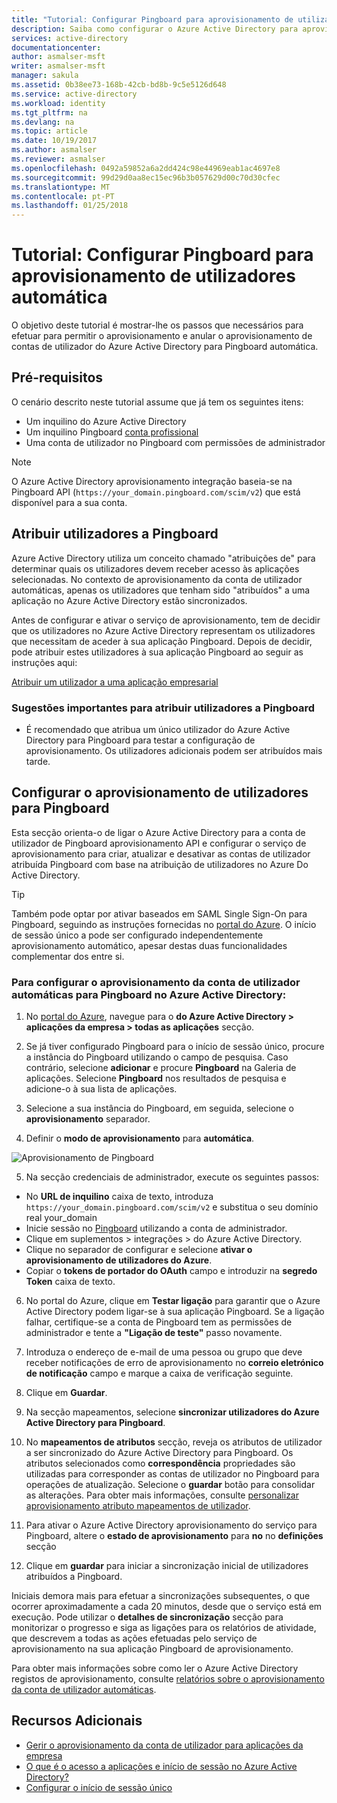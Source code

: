 ```yaml
---
title: "Tutorial: Configurar Pingboard para aprovisionamento de utilizadores automática no Azure Active Directory | Microsoft Docs"
description: Saiba como configurar o Azure Active Directory para aprovisionar e anular o aprovisionamento contas de utilizador para Pingboard automaticamente.
services: active-directory
documentationcenter: 
author: asmalser-msft
writer: asmalser-msft
manager: sakula
ms.assetid: 0b38ee73-168b-42cb-bd8b-9c5e5126d648
ms.service: active-directory
ms.workload: identity
ms.tgt_pltfrm: na
ms.devlang: na
ms.topic: article
ms.date: 10/19/2017
ms.author: asmalser
ms.reviewer: asmalser
ms.openlocfilehash: 0492a59852a6a2dd424c98e44969eab1ac4697e8
ms.sourcegitcommit: 99d29d0aa8ec15ec96b3b057629d00c70d30cfec
ms.translationtype: MT
ms.contentlocale: pt-PT
ms.lasthandoff: 01/25/2018
---
```

# <a name="tutorial-configuring-pingboard-for-automatic-user-provisioning"></a>Tutorial: Configurar Pingboard para aprovisionamento de utilizadores automática

O objetivo deste tutorial é mostrar-lhe os passos que necessários para efetuar para permitir o aprovisionamento e anular o aprovisionamento de contas de utilizador do Azure Active Directory para Pingboard automática.

## <a name="prerequisites"></a>Pré-requisitos

O cenário descrito neste tutorial assume que já tem os seguintes itens:

*   Um inquilino do Azure Active Directory
*   Um inquilino Pingboard [conta profissional](https://pingboard.com/pricing) 
*   Uma conta de utilizador no Pingboard com permissões de administrador 

> [!NOTE] 
> O Azure Active Directory aprovisionamento integração baseia-se na Pingboard API (`https://your_domain.pingboard.com/scim/v2`) que está disponível para a sua conta.

## <a name="assigning-users-to-pingboard"></a>Atribuir utilizadores a Pingboard

Azure Active Directory utiliza um conceito chamado "atribuições de" para determinar quais os utilizadores devem receber acesso às aplicações selecionadas. No contexto de aprovisionamento da conta de utilizador automáticas, apenas os utilizadores que tenham sido "atribuídos" a uma aplicação no Azure Active Directory estão sincronizados. 

Antes de configurar e ativar o serviço de aprovisionamento, tem de decidir que os utilizadores no Azure Active Directory representam os utilizadores que necessitam de aceder à sua aplicação Pingboard. Depois de decidir, pode atribuir estes utilizadores à sua aplicação Pingboard ao seguir as instruções aqui:

[Atribuir um utilizador a uma aplicação empresarial](active-directory-coreapps-assign-user-azure-portal.md)

### <a name="important-tips-for-assigning-users-to-pingboard"></a>Sugestões importantes para atribuir utilizadores a Pingboard

*   É recomendado que atribua um único utilizador do Azure Active Directory para Pingboard para testar a configuração de aprovisionamento. Os utilizadores adicionais podem ser atribuídos mais tarde.

## <a name="configuring-user-provisioning-to-pingboard"></a>Configurar o aprovisionamento de utilizadores para Pingboard 

Esta secção orienta-o de ligar o Azure Active Directory para a conta de utilizador de Pingboard aprovisionamento API e configurar o serviço de aprovisionamento para criar, atualizar e desativar as contas de utilizador atribuída Pingboard com base na atribuição de utilizadores no Azure Do Active Directory.

> [!TIP]
> Também pode optar por ativar baseados em SAML Single Sign-On para Pingboard, seguindo as instruções fornecidas no [portal do Azure](https://portal.azure.com). O início de sessão único a pode ser configurado independentemente aprovisionamento automático, apesar destas duas funcionalidades complementar dos entre si.

### <a name="to-configure-automatic-user-account-provisioning-to-pingboard-in-azure-active-directory"></a>Para configurar o aprovisionamento da conta de utilizador automáticas para Pingboard no Azure Active Directory:

1)  No [portal do Azure](https://portal.azure.com), navegue para o **do Azure Active Directory > aplicações da empresa > todas as aplicações** secção.

2) Se já tiver configurado Pingboard para o início de sessão único, procure a instância do Pingboard utilizando o campo de pesquisa. Caso contrário, selecione **adicionar** e procure **Pingboard** na Galeria de aplicações. Selecione **Pingboard** nos resultados de pesquisa e adicione-o à sua lista de aplicações.

3)  Selecione a sua instância do Pingboard, em seguida, selecione o **aprovisionamento** separador.

4)  Definir o **modo de aprovisionamento** para **automática**.

![Aprovisionamento de Pingboard](./media/active-directory-saas-pingboard-provisioning-tutorial/pingboardazureprovisioning.png)
    
5) Na secção credenciais de administrador, execute os seguintes passos:

* No **URL de inquilino** caixa de texto, introduza `https://your_domain.pingboard.com/scim/v2` e substitua o seu domínio real your_domain
* Inicie sessão no [Pingboard](https://pingboard.com/) utilizando a conta de administrador.
* Clique em suplementos > integrações > do Azure Active Directory.
* Clique no separador de configurar e selecione **ativar o aprovisionamento de utilizadores do Azure**.
* Copiar o **tokens de portador do OAuth** campo e introduzir na **segredo Token** caixa de texto.

6) No portal do Azure, clique em **Testar ligação** para garantir que o Azure Active Directory podem ligar-se à sua aplicação Pingboard. Se a ligação falhar, certifique-se a conta de Pingboard tem as permissões de administrador e tente a **"Ligação de teste"** passo novamente.

7) Introduza o endereço de e-mail de uma pessoa ou grupo que deve receber notificações de erro de aprovisionamento no **correio eletrónico de notificação** campo e marque a caixa de verificação seguinte.

8) Clique em **Guardar**. 

9) Na secção mapeamentos, selecione **sincronizar utilizadores do Azure Active Directory para Pingboard**.

10) No **mapeamentos de atributos** secção, reveja os atributos de utilizador a ser sincronizado do Azure Active Directory para Pingboard. Os atributos selecionados como **correspondência** propriedades são utilizadas para corresponder as contas de utilizador no Pingboard para operações de atualização. Selecione o **guardar** botão para consolidar as alterações. Para obter mais informações, consulte [personalizar aprovisionamento atributo mapeamentos de utilizador](active-directory-saas-customizing-attribute-mappings.md).

11) Para ativar o Azure Active Directory aprovisionamento do serviço para Pingboard, altere o **estado de aprovisionamento** para **no** no **definições** secção

12) Clique em **guardar** para iniciar a sincronização inicial de utilizadores atribuídos a Pingboard.

Iniciais demora mais para efetuar a sincronizações subsequentes, o que ocorrer aproximadamente a cada 20 minutos, desde que o serviço está em execução. Pode utilizar o **detalhes de sincronização** secção para monitorizar o progresso e siga as ligações para os relatórios de atividade, que descrevem a todas as ações efetuadas pelo serviço de aprovisionamento na sua aplicação Pingboard de aprovisionamento.

Para obter mais informações sobre como ler o Azure Active Directory registos de aprovisionamento, consulte [relatórios sobre o aprovisionamento da conta de utilizador automáticas](active-directory-saas-provisioning-reporting.md).

## <a name="additional-resources"></a>Recursos Adicionais

* [Gerir o aprovisionamento da conta de utilizador para aplicações da empresa](active-directory-enterprise-apps-manage-provisioning.md)
* [O que é o acesso a aplicações e início de sessão no Azure Active Directory?](active-directory-appssoaccess-whatis.md)
* [Configurar o início de sessão único](active-directory-saas-pingboard-tutorial.md)
